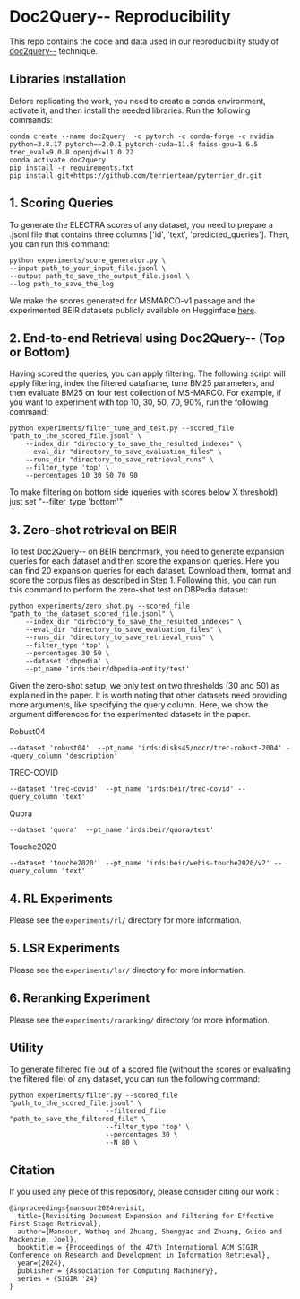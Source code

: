 # Doc2Query-- Reproducibility

This repo contains the code and data used in our reproducibility study of [doc2query--](https://github.com/terrierteam/pyterrier_doc2query) technique.



## Libraries Installation
Before replicating the work, you need to create a conda environment, activate it, and then install the needed libraries. Run the following commands:

```
conda create --name doc2query  -c pytorch -c conda-forge -c nvidia python=3.8.17 pytorch==2.0.1 pytorch-cuda=11.8 faiss-gpu=1.6.5  trec_eval=9.0.8 openjdk=11.0.22
conda activate doc2query
pip install -r requirements.txt
pip install git+https://github.com/terrierteam/pyterrier_dr.git
```

## 1. Scoring Queries
To generate the ELECTRA scores of any dataset, you need to prepare a .jsonl file that contains three columns ['id', 'text', 'predicted_queries']. Then, you can run this command:

```
python experiments/score_generator.py \
--input path_to_your_input_file.jsonl \
--output path_to_save_the_output_file.jsonl \
--log path_to_save_the_log
```

We make the scores generated for MSMARCO-v1 passage and the experimented BEIR datasets publicly available on Hugginface [here](https://huggingface.co/datasets/Watheq/doc2query_scored_queries).

## 2. End-to-end Retrieval using Doc2Query-- (Top or Bottom)
Having scored the queries, you can apply filtering. The following script will apply filtering, index the filtered dataframe, tune BM25 parameters, and then evaluate BM25 on four test collection of MS-MARCO. For example, if you want to experiment with top 10, 30, 50, 70, 90%, run the following command:

```
python experiments/filter_tune_and_test.py --scored_file "path_to_the_scored_file.jsonl" \
    --index_dir "directory_to_save_the_resulted_indexes" \
    --eval_dir "directory_to_save_evaluation_files" \
    --runs_dir "directory_to_save_retrieval_runs" \
    --filter_type 'top' \
    --percentages 10 30 50 70 90
```
To make filtering on bottom side (queries with scores below X threshold), just set "--filter_type 'bottom'"

## 3. Zero-shot retrieval on BEIR
To test Doc2Query-- on BEIR benchmark, you need to generate expansion queries for each dataset and then score the expansion queries. Here you can find 20 expansion queries for each dataset. Download them, format and score the corpus files as described in Step 1. Following this, you can run this command to perform the zero-shot test on DBPedia dataset:

```
python experiments/zero_shot.py --scored_file "path_to_the_dataset_scored_file.jsonl" \
    --index_dir "directory_to_save_the_resulted_indexes" \
    --eval_dir "directory_to_save_evaluation_files" \
    --runs_dir "directory_to_save_retrieval_runs" \
    --filter_type 'top' \
    --percentages 30 50 \
    --dataset 'dbpedia' \
    --pt_name 'irds:beir/dbpedia-entity/test' 
```
Given the zero-shot setup, we only test on two thresholds (30 and 50) as explained in the paper.
It is worth noting that other datasets need providing more arguments, like specifying the query column. 
Here, we show the argument differences for the experimented datasets in the paper.

Robust04 
```
--dataset 'robust04'  --pt_name 'irds:disks45/nocr/trec-robust-2004' --query_column 'description'
```
TREC-COVID 
```
--dataset 'trec-covid'  --pt_name 'irds:beir/trec-covid' --query_column 'text'
```
Quora 
```
--dataset 'quora'  --pt_name 'irds:beir/quora/test' 
```
Touche2020 
```
--dataset 'touche2020'  --pt_name 'irds:beir/webis-touche2020/v2' --query_column 'text'
```

## 4. RL Experiments
Please see the `experiments/rl/` directory for more information.

## 5. LSR Experiments
Please see the `experiments/lsr/` directory for more information.

## 6. Reranking Experiment
Please see the `experiments/raranking/` directory for more information.



## Utility 
To generate filtered file out of a scored file (without the scores or evaluating the filtered file) of any dataset, you can run the following command:

```
python experiments/filter.py --scored_file "path_to_the_scored_file.jsonl" \
                        --filtered_file "path_to_save_the_filtered_file" \
                        --filter_type 'top' \
                        --percentages 30 \
                        --N 80 \
```


## Citation

If you used any piece of this repository, please consider citing our work :

```
@inproceedings{mansour2024revisit,
  title={Revisiting Document Expansion and Filtering for Effective First-Stage Retrieval},
  author={Mansour, Watheq and Zhuang, Shengyao and Zhuang, Guido and Mackenzie, Joel},
  booktitle = {Proceedings of the 47th International ACM SIGIR Conference on Research and Development in Information Retrieval},
  year={2024},
  publisher = {Association for Computing Machinery},
  series = {SIGIR '24}
}
```